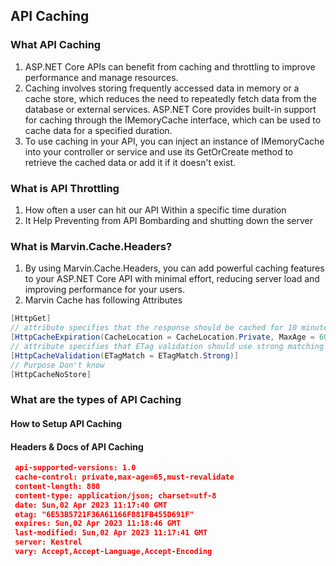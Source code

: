 ﻿## API Caching

### What API Caching
1. ASP.NET Core APIs can benefit from caching and throttling to improve performance and manage resources.
2. Caching involves storing frequently accessed data in memory or a cache store, which reduces the need to repeatedly fetch data from the database or external services. ASP.NET Core provides built-in support for caching through the IMemoryCache interface, which can be used to cache data for a specified duration.
3. To use caching in your API, you can inject an instance of IMemoryCache into your controller or service and use its GetOrCreate method to retrieve the cached data or add it if it doesn't exist.

### What is API Throttling
1. How often a user can hit our API Within a specific time duration
2. It Help Preventing from API Bombarding and shutting down the server

### What is Marvin.Cache.Headers?
1. By using Marvin.Cache.Headers, you can add powerful caching features to your ASP.NET Core API with minimal effort, reducing server load and improving performance for your users.
2. Marvin Cache has following Attributes
```csharp
[HttpGet]
// attribute specifies that the response should be cached for 10 minutes (MaxAge = 600) and stored privately (CacheLocation = CacheLocation.Private).
[HttpCacheExpiration(CacheLocation = CacheLocation.Private, MaxAge = 600)]
// attribute specifies that ETag validation should use strong matching (ETagMatch = ETagMatch.Strong).
[HttpCacheValidation(ETagMatch = ETagMatch.Strong)]
// Purpose Don't know
[HttpCacheNoStore]
```

### What are the types of API Caching

#### How to Setup API Caching


#### Headers & Docs of API Caching
```json
 api-supported-versions: 1.0 
 cache-control: private,max-age=65,must-revalidate 
 content-length: 880 
 content-type: application/json; charset=utf-8 
 date: Sun,02 Apr 2023 11:17:40 GMT 
 etag: "6E53B5721F36A61166F881FB455D691F" 
 expires: Sun,02 Apr 2023 11:18:46 GMT 
 last-modified: Sun,02 Apr 2023 11:17:41 GMT 
 server: Kestrel 
 vary: Accept,Accept-Language,Accept-Encoding 
```
